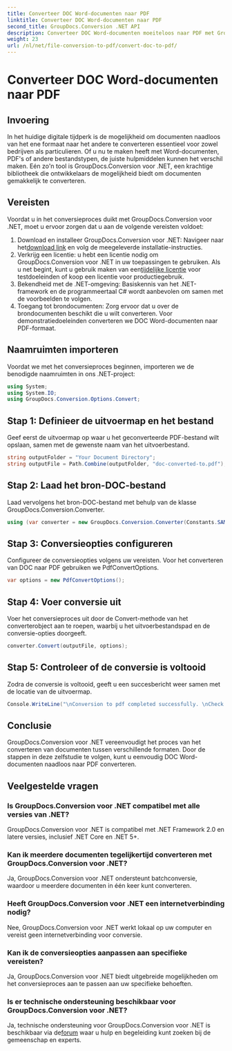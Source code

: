 ```yaml
---
title: Converteer DOC Word-documenten naar PDF
linktitle: Converteer DOC Word-documenten naar PDF
second_title: GroupDocs.Conversion .NET API
description: Converteer DOC Word-documenten moeiteloos naar PDF met GroupDocs.Conversion voor .NET. Volg onze stapsgewijze handleiding voor een naadloze documentconversie.
weight: 23
url: /nl/net/file-conversion-to-pdf/convert-doc-to-pdf/
---
```


# Converteer DOC Word-documenten naar PDF

## Invoering
In het huidige digitale tijdperk is de mogelijkheid om documenten naadloos van het ene formaat naar het andere te converteren essentieel voor zowel bedrijven als particulieren. Of u nu te maken heeft met Word-documenten, PDF's of andere bestandstypen, de juiste hulpmiddelen kunnen het verschil maken. Eén zo'n tool is GroupDocs.Conversion voor .NET, een krachtige bibliotheek die ontwikkelaars de mogelijkheid biedt om documenten gemakkelijk te converteren.
## Vereisten
Voordat u in het conversieproces duikt met GroupDocs.Conversion voor .NET, moet u ervoor zorgen dat u aan de volgende vereisten voldoet:
1.  Download en installeer GroupDocs.Conversion voor .NET: Navigeer naar het[download link](https://releases.groupdocs.com/conversion/net/) en volg de meegeleverde installatie-instructies.
2. Verkrijg een licentie: u hebt een licentie nodig om GroupDocs.Conversion voor .NET in uw toepassingen te gebruiken. Als u net begint, kunt u gebruik maken van een[tijdelijke licentie](https://purchase.groupdocs.com/temporary-license/) voor testdoeleinden of koop een licentie voor productiegebruik.
3. Bekendheid met de .NET-omgeving: Basiskennis van het .NET-framework en de programmeertaal C# wordt aanbevolen om samen met de voorbeelden te volgen.
4. Toegang tot brondocumenten: Zorg ervoor dat u over de brondocumenten beschikt die u wilt converteren. Voor demonstratiedoeleinden converteren we DOC Word-documenten naar PDF-formaat.

## Naamruimten importeren
Voordat we met het conversieproces beginnen, importeren we de benodigde naamruimten in ons .NET-project:
```csharp
using System;
using System.IO;
using GroupDocs.Conversion.Options.Convert;
```
## Stap 1: Definieer de uitvoermap en het bestand
Geef eerst de uitvoermap op waar u het geconverteerde PDF-bestand wilt opslaan, samen met de gewenste naam van het uitvoerbestand.
```csharp
string outputFolder = "Your Document Directory";
string outputFile = Path.Combine(outputFolder, "doc-converted-to.pdf");
```
## Stap 2: Laad het bron-DOC-bestand
Laad vervolgens het bron-DOC-bestand met behulp van de klasse GroupDocs.Conversion.Converter.
```csharp
using (var converter = new GroupDocs.Conversion.Converter(Constants.SAMPLE_DOC))
```
## Stap 3: Conversieopties configureren
Configureer de conversieopties volgens uw vereisten. Voor het converteren van DOC naar PDF gebruiken we PdfConvertOptions.
```csharp
var options = new PdfConvertOptions();
```
## Stap 4: Voer conversie uit
Voer het conversieproces uit door de Convert-methode van het converterobject aan te roepen, waarbij u het uitvoerbestandspad en de conversie-opties doorgeeft.
```csharp
converter.Convert(outputFile, options);
```
## Stap 5: Controleer of de conversie is voltooid
Zodra de conversie is voltooid, geeft u een succesbericht weer samen met de locatie van de uitvoermap.
```csharp
Console.WriteLine("\nConversion to pdf completed successfully. \nCheck output in {0}", outputFolder);
```

## Conclusie
GroupDocs.Conversion voor .NET vereenvoudigt het proces van het converteren van documenten tussen verschillende formaten. Door de stappen in deze zelfstudie te volgen, kunt u eenvoudig DOC Word-documenten naadloos naar PDF converteren.
## Veelgestelde vragen
### Is GroupDocs.Conversion voor .NET compatibel met alle versies van .NET?
GroupDocs.Conversion voor .NET is compatibel met .NET Framework 2.0 en latere versies, inclusief .NET Core en .NET 5+.
### Kan ik meerdere documenten tegelijkertijd converteren met GroupDocs.Conversion voor .NET?
Ja, GroupDocs.Conversion voor .NET ondersteunt batchconversie, waardoor u meerdere documenten in één keer kunt converteren.
### Heeft GroupDocs.Conversion voor .NET een internetverbinding nodig?
Nee, GroupDocs.Conversion voor .NET werkt lokaal op uw computer en vereist geen internetverbinding voor conversie.
### Kan ik de conversieopties aanpassen aan specifieke vereisten?
Ja, GroupDocs.Conversion voor .NET biedt uitgebreide mogelijkheden om het conversieproces aan te passen aan uw specifieke behoeften.
### Is er technische ondersteuning beschikbaar voor GroupDocs.Conversion voor .NET?
 Ja, technische ondersteuning voor GroupDocs.Conversion voor .NET is beschikbaar via de[forum](https://forum.groupdocs.com/c/conversion/11) waar u hulp en begeleiding kunt zoeken bij de gemeenschap en experts.